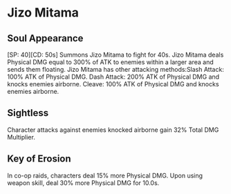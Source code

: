 # Jizo Mitama

## Soul Appearance

[SP: 40][CD: 50s] Summons Jizo Mitama to fight for 40s. Jizo Mitama deals Physical DMG equal to 300% of ATK to enemies within a larger area and sends them floating. Jizo Mitama has other attacking methods:Slash Attack: 100% ATK of Physical DMG.
Dash Attack: 200% ATK of Physical DMG and knocks enemies airborne.
Cleave: 100% ATK of Physical DMG and knocks enemies airborne.

## Sightless

Character attacks against enemies knocked airborne gain 32% Total DMG Multiplier.

## Key of Erosion

In co-op raids, characters deal 15% more Physical DMG. Upon using weapon skill, deal 30% more Physical DMG for 10.0s.